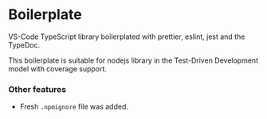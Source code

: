 # Boilerplate

VS-Code TypeScript library boilerplated with prettier, eslint, jest and the TypeDoc.

This boilerplate is suitable for nodejs library in the Test-Driven Development model with coverage support.

### Other features

- Fresh `.npmignore` file was added.
